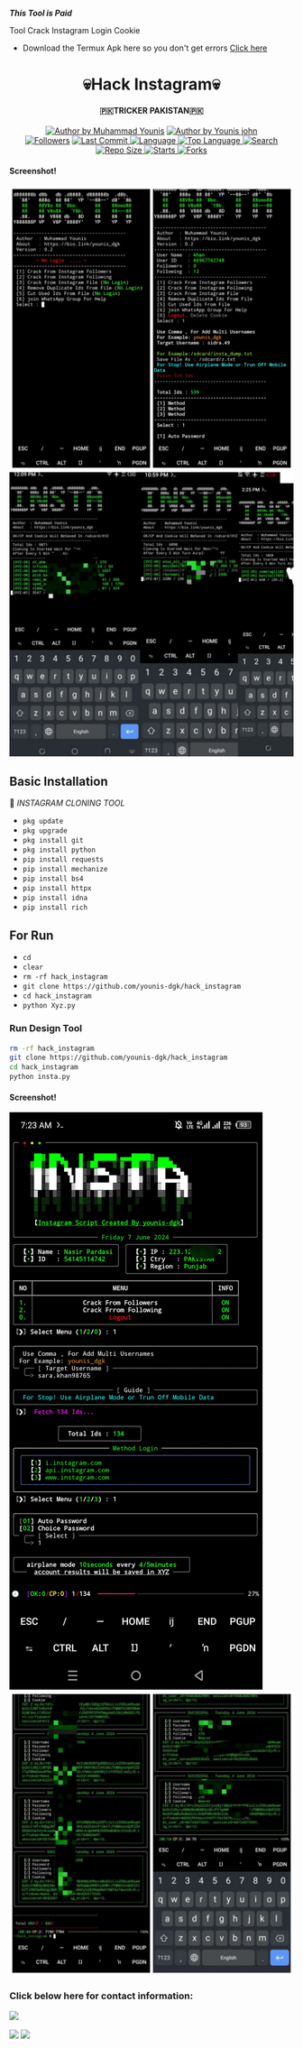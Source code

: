 ___This Tool is Paid___</br>

Tool Crack Instagram Login Cookie

- Download the Termux Apk here so you don't get errors <a href="https://f-droid.org/repo/com.termux_118.apk">Click here</a>


<h1 align="center">
    💀Hack Instagram💀
</h1>
<h4 align="center">
  🇵🇰TRICKER PAKISTAN🇵🇰
</h4>
<p align="center">
<a href="#"><img title="Author by Muhammad Younis" src="https://img.shields.io/badge/Coded%20By-YounisXyz-green?"></a>
<a href="#"><img title="Author by Younis john" src="https://img.shields.io/badge/Code%20-python2.7-blue?"></a>
<br>
<a href="https://github.com/younis-dgk/followers">
<img title="Followers" src="https://img.shields.io/github/followers/younis-dgk?label=Followers&color=blue&style=flat-square"></a>
<a href="https://github.com/younis-dgk/termux-style/stargazers/">
  <a href="https://github.com/younis-dgk/hack_instagram">
    <img alt="Last Commit" src="https://img.shields.io/github/last-commit/younis-dgk/hack_instagram.svg"/>
  </a>
  <a href="https://github.com/younis-dgk/hack_instagram">
    <img alt="Language" src="https://img.shields.io/github/languages/count/younis-dgk/hack_instagram.svg"/>
  </a>
  <a href="https://github.com/younis-dgk/hack_instagram">
    <img alt="Top Language" src="https://img.shields.io/github/languages/top/younis-dgk/hack_instagram.svg"/>
  </a>
  <a href="https://github.com/younis-dgk/hack_instagram">
    <img alt="Search" src="https://img.shields.io/github/search/younis-dgk/Craker/hack_instagram.svg"/>
  </a>
  <a href="https://github.com/younis-dgk/hack_instagram">
    <img alt="Repo Size" src="https://img.shields.io/github/repo-size/younis-dgk/hack_instagram.svg"/>
  </a>
  <a href="https://github.com/younis-dgk/hack_instagram">
    <img alt="Starts" src="https://img.shields.io/github/stars/younis-dgk/hack_instagram.svg"/>
  </a>
  <a href="https://github.com/younis-dgk/hack_instagram">
    <img alt="Forks" src="https://img.shields.io/github/forks/younis-dgk/hack_instagram.svg"/>
  </a>
</div>
<p align="center">

#### Screenshot!
<img src="https://github.com/younis-dgk/hack_instagram/blob/main/Images/Insta_Menu.jpg" />

<img src="https://github.com/younis-dgk/hack_instagram/blob/main/Images/insta_crack.jpg" />


## <b>Basic Installation</b>

🔰 _INSTAGRAM CLONING TOOL_

- `pkg update`
- `pkg upgrade`
- `pkg install git`
- `pkg install python`
- `pip install requests`
- `pip install mechanize`
- `pip install bs4`
- `pip install httpx`
- `pip install idna`
- `pip install rich`


## <b>For Run</b>

- `cd`
- `clear`
- `rm -rf hack_instagram`
- `git clone https://github.com/younis-dgk/hack_instagram`
- `cd hack_instagram`
- `python Xyz.py`



 ### Run Design Tool 
````bash
rm -rf hack_instagram
git clone https://github.com/younis-dgk/hack_instagram
cd hack_instagram
python insta.py
````

#### Screenshot!
<img src="https://github.com/younis-dgk/hack_instagram/blob/main/Images/S1.jpg" />
<img src="https://github.com/younis-dgk/hack_instagram/blob/main/Images/S2.jpg" />


<h3 align="left">Click below here for contact information:</h3>

[![](https://img.shields.io/badge/Github-black?logo=Github&logoColor=black&labelColor=white)](https://github.com/younis-dgk)


[![](https://img.shields.io/badge/Facebook-blue?logo=Facebook&logoColor=blue&labelColor=white)](https://www.facebook.com/YounisDgk)
[![](https://img.shields.io/badge/Whatsapp-CHAT-red?logo=Whatsapp&logoColor=Brightgreen&labelColor=white)](https://wa.me/923404708884?text=Hello+MR+Younis🔥+)

